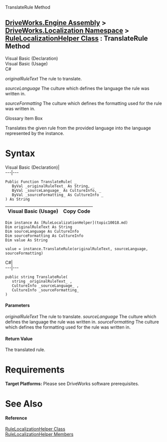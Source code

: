 TranslateRule Method   
  
[DriveWorks.Engine Assembly](topic2156.md) > [DriveWorks.Localization Namespace](topic10015.md) > [RuleLocalizationHelper Class](topic10018.md) : TranslateRule Method  
---  
  
Visual Basic (Declaration)    
Visual Basic (Usage)    
C# 

_originalRuleText_
    The rule to translate.

_sourceLanguage_
    The culture which defines the language the rule was written in.

_sourceFormatting_
    The culture which defines the formatting used for the rule was written in.

Glossary Item Box

Translates the given rule from the provided language into the language represented by the instance. 

# Syntax

Visual Basic (Declaration)|   
---|---  
      
    
    Public Function TranslateRule( _
       ByVal _originalRuleText_ As String, _
       ByVal _sourceLanguage_ As CultureInfo, _
       ByVal _sourceFormatting_ As CultureInfo _
    ) As String  
  
Visual Basic (Usage)| Copy Code  
---|---  
      
    
    Dim instance As [RuleLocalizationHelper](topic10018.md)
    Dim originalRuleText As String
    Dim sourceLanguage As CultureInfo
    Dim sourceFormatting As CultureInfo
    Dim value As String
     
    value = instance.TranslateRule(originalRuleText, sourceLanguage, sourceFormatting)  
  
C#|   
---|---  
      
    
    public string TranslateRule( 
       string _originalRuleText_ ,
       CultureInfo _sourceLanguage_ ,
       CultureInfo _sourceFormatting_
    )  
  
#### Parameters

 _originalRuleText_
    The rule to translate.
_sourceLanguage_
    The culture which defines the language the rule was written in.
_sourceFormatting_
    The culture which defines the formatting used for the rule was written in.

#### Return Value

The translated rule.

# Requirements

**Target Platforms:** Please see DriveWorks software prerequisites.

# See Also

#### Reference

[RuleLocalizationHelper Class](topic10018.md)   
[RuleLocalizationHelper Members](topic10019.md)


